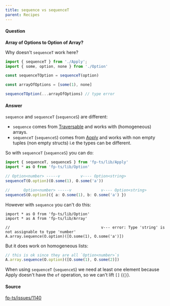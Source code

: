 ```yaml
---
title: sequence vs sequenceT
parent: Recipes
---
```


#### Question

**Array of Options to Option of Array?**

Why doesn't `sequenceT` work here?

```ts
import { sequenceT } from './Apply';
import { some, option, none } from './Option'

const sequenceTOption = sequenceT(option)

const arrayOfOptions = [some(1), none]

sequenceTOption(...arrayOfOptions) // type error
```

#### Answer

`sequence` and `sequenceT` (`sequenceS`) are different:

- `sequence` comes from [Traversable](https://gcanti.github.io/fp-ts/modules/Traversable.ts.html)
  and works with (homogeneous) arrays.
- `sequenceT` (`sequenceS`) comes from
  [Apply](https://gcanti.github.io/fp-ts/modules/Apply.ts.html) and works with
  non empty tuples (non empty structs) i.e the types can be different.

So with `sequenceT` (`sequenceS`) you can do:

```ts
import { sequenceT, sequenceS } from 'fp-ts/lib/Apply'
import * as O from 'fp-ts/lib/Option'

// Option<number> -----v         v---- Option<string>
sequenceT(O.option)(O.some(1), O.some('a'))

//      Option<number> -----v             v---- Option<string>
sequenceS(O.option)({ a: O.some(1), b: O.some('a') })
```

However with `sequence` you can't do this:

```
import * as O from 'fp-ts/lib/Option'
import * as A from 'fp-ts/lib/Array'

//                                        v--- error: Type 'string' is not assignable to type 'number'
A.array.sequence(O.option)([O.some(1), O.some('a')])
```

But it does work on homogeneous lists:

```ts
// this is ok since they are all `Option<number>`s
A.array.sequence(O.option)([O.some(1), O.some(2)]) 
```

When using `sequenceT` (`sequenceS`) we need at least one element because Apply
doesn't have the `of` operation, so we can't lift `[]` (`{}`).

#### Source

[fp-ts/issues/1140](https://github.com/gcanti/fp-ts/issues/1140)
